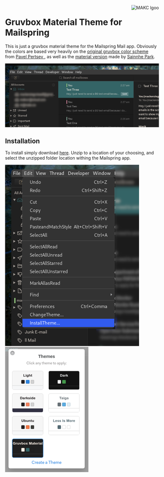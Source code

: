<a href="https://makc.co">
    <img src="https://makccr.github.io/images/github-header.svg" alt="MAKC lgoo" title="MAKC" align="right" height="50" />
</a>

# Gruvbox Material Theme for Mailspring

This is just a gruvbox material theme for the Mailspring Mail app. Obviously the colors are based very heavily on the [original gruvbox color scheme](https://github.com/morhetz/gruvbox) from [Pavel Pertsev ](https://github.com/morhetz), as well as the [material version](https://github.com/sainnhe/gruvbox-material) made by [Sainnhe Park](https://github.com/sainnhe).

![](https://github.com/makccr/gruvbox-material-mailspring-theme/blob/master/image/preview.png)

## Installation
To install simply download [here](https://github.com/makccr/gruvbox-material-mailspring-theme/releases). Unzip to a location of your choosing, and select the unzipped folder location withing the Mailspring app. 


![](https://github.com/makccr/gruvbox-material-mailspring-theme/blob/master/image/add.png) ![](https://github.com/makccr/gruvbox-material-mailspring-theme/blob/master/image/select.png)

